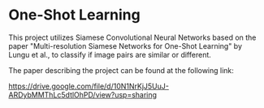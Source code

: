 # One-Shot Learning
This project utilizes Siamese Convolutional Neural Networks based on the paper "Multi-resolution Siamese Networks for One-Shot Learning" by Lungu et al., to classify if image pairs are similar or different.

The paper describing the project can be found at the following link:

https://drive.google.com/file/d/10N1NrKjJ5UuJ-ARDybMMThLc5dtlOhPD/view?usp=sharing
